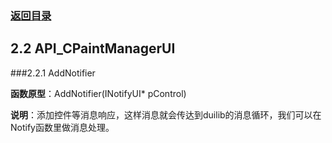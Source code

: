 ### [返回目录](0.目录.md)

## 2.2 API_CPaintManagerUI

###2.2.1 AddNotifier

**函数原型**：AddNotifier(INotifyUI* pControl)

**说明**：添加控件等消息响应，这样消息就会传达到duilib的消息循环，我们可以在Notify函数里做消息处理。